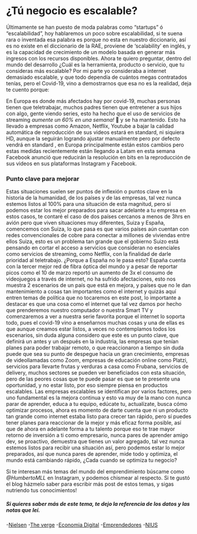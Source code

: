# ¿Tú negocio es escalable?

Últimamente se han puesto de moda palabras como “startups” ó “escalabilidad”, hoy hablaremos un poco sobre escalabilidad, si te suena rara o inventada esa palabra es porque no esta en nuestro diccionario, así es no existe en el diccionario de la RAE, proviene de ‘scalability’ en inglés, y es la capacidad de crecimiento de un modelo basada en generar más ingresos con los recursos disponibles. Ahora te quiero preguntar, dentro del mundo del desarrollo ¿Cuál es la herramienta, producto o servicio, que tu consideras más escalable? Por mi parte yo consideraba a internet demasiado escalable, y que todo dependía de cuántos megas contratados tenías, pero el Covid-19, vino a demostrarnos que esa no es la realidad, deja te cuento porque:

En Europa es donde más afectados hay por covid-19, muchas personas tienen que teletrabajar, muchos padres tienen que entretener a sus hijos con algo, gente viendo series, esto ha hecho que el uso de servicios de streaming *aumente un 60% en una semana!* 🤯 y se ha mantenido.
Esto ha llevado a empresas como Amazon, Netflix, Youtube a bajar la calidad automática de reproducción de sus videos estará en standard, ni siquiera HD, aunque la seguirán logrando ajustar manualmente pero por defecto vendrá en standard , en Europa principalmente están estos cambios pero estas medidas recientemente  están llegando a Latam en esta semana Facebook anunció que reducirán la resolución en bits en la reproducción de sus videos en sus plataformas Instagram y Facebook.
### Punto clave para mejorar
Estas situaciones suelen ser puntos de inflexión o puntos clave en la historia de la humanidad, de los países y de las empresas, tal vez nunca estemos listos al 100% para una situación de esta magnitud, pero sí podemos estar los mejor preparados para sacar adelante a tu empresa en estos casos, te contaré el caso de dos países cercanos a menos de 3hrs en avión pero que viven situaciones muy diferentes, Suiza y España, comencemos con Suiza, lo que pasa es que varios países aún cuentan con redes convencionales de cobre para conectar a millones de viviendas entre ellos Suiza, esto es un problema tan grande que el gobierno Suizo está pensando en cortar el acceso a servicios que consideran no esenciales como servicios de streaming, como Netflix, con la finalidad de darle prioridad al teletrabajo. ¿Porque a España no le pasa esto?  España cuenta con la tercer mejor red de fibra óptica del mundo y a pesar de reportar picos como el 10 de marzo reportó un aumento de 3x el consumo de videojuegos a través de internet, no ha sufrido afectaciones, esto nos muestra 2 escenarios de un país que está en mejora, y países que no le dan mantenimiento a cosas tan importantes como el internet y quizás aquí entren temas de política que no tocaremos en este post, lo importante a destacar es que una cosa como el internet que tal vez damos por hecho que prenderemos nuestro computador o nuestra Smart TV y comenzaremos a ver a nuestra serie favorita porque el internet lo soporta todo, pues el covid-19 vino a enseñarnos muchas cosas y una de ellas es que aunque creamos estar listos, a veces no contemplamos todos los escenarios, sin duda alguna considero que este es un punto clave, que definirá un antes y un después en la industria, las empresas que tenían planes para poder trabajar remoto, o que reaccionaron a tiempo sin duda puede que sea su punto de despegue hacia un gran crecimiento, empresas de videollamadas como Zoom, empresas de educación online como Platzi, servicios para llevarte frutas y verduras a casa como Frubana, servicios de delivery, muchos sectores se pueden ver beneficiados con esta situación, pero de las peores cosas que te puede pasar es que se te presente una oportunidad, y no estar listo, por eso siempre piensa en productos escalables.
Las empresas escalables se identifican por varios factores, pero uno fundamental es la mejora continua y esto va muy de la mano con nunca parar de aprender, educa a tu equipo, edúcate tu, actualízate, busca cómo optimizar procesos, ahora es momento de darte cuenta que ni un producto tan grande como internet estaba listo para crecer tan rápido, pero sí puedes tener planes para reaccionar de la mejor y más eficaz forma posible, así que de ahora en adelante forma a tu talento porque eso te trae mayor retorno de inversión a ti como empresario, nunca pares de aprender amigo dev, se proactivo, demuestra que tienes un valor agregado, tal vez nunca estemos listos para recibir una situación así, pero podemos estar lo mejor preparados, así que nunca pares de aprender, mide todo y optimiza, el mundo está cambiando rápido, ¿Cada cuando se optimiza tu negocio?

Si te interesan más temas del mundo del emprendimiento búscame como *@HumbertoMLL* en Instagram, y podemos chismear al respecto.
Si te gustó el blog házmelo saber para escribir más post de estos temas, y sigas nutriendo tus conocimientos!

##### Si quieres saber más de este tema, te dejo la referencia de los datos y las notas que leí.
 -[Nielsen](https://www.nielsen.com/us/en/insights/article/2020/staying-put-consumers-forced-indoors-during-crisis-spend-more-time-on-media/?utm_source=twitter&utm_medium=organicsocial&utm_content=nielsen&utm_campaign=Global+Media)
-[The verge](https://www.theverge.com/2020/3/20/21188072/amazon-prime-video-reduce-stream-quality-broadband-netflix-youtube-coronavirus)
-[Economia Digital](https://www.economiadigital.es/tecnologia-y-tendencias/por-que-tal-vez-empieces-a-ver-netflix-y-youtube-en-baja-resolucion_20045436_102.html)
-[Emprendedores](https://www.emprendedores.es/crear-una-empresa/a57153/modelo-de-negocio-escalable/)
-[NIUS](https://www.niusdiario.es/ciencia-y-tecnologia/tecnologia/coronavirus-aumento-trafico-redes-internet-capacidad-sistema-saturacion-espana-datos-consumo_18_2917695304.html)

